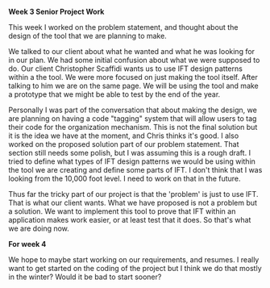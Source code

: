 **Week 3 Senior Project Work**

This week I worked on the problem statement, and thought about the design of the tool that we are planning to make.

We talked to our client about what he wanted and what he was looking for in our plan. We had some initial confusion about what we were supposed to do. Our client Christopher Scaffidi wants us to use IFT design patterns within a the tool. We were more focused on just making the tool itself. After talking to him we are on the same page. We will be using the tool and make a prototype that we might be able to test by the end of the year. 

Personally I was part of the conversation that about making the design, we are planning on having a code "tagging" system that will allow users to tag their code for the organization mechanism. This is not the final solution but it is the idea we have at the moment, and Chris thinks it's good. I also worked on the proposed solution part of our problem statement. That section still needs some polish, but I was assuming this is a rough draft. I tried to define what types of IFT design patterns we would be using within the tool we are creating and define some parts of IFT. I don't think that I was looking from the 10,000 foot level. I need to work on that in the future.

Thus far the tricky part of our project is that the 'problem' is just to use IFT. That is what our client wants. What we have proposed is not a problem but a solution. We want to implement this tool to prove that IFT within an application makes work easier, or at least test that it does. So that's what we are doing now. 

**For week 4**

We hope to maybe start working on our requirements, and resumes. I really want to get started on the coding of the project but I think we do that mostly in the winter? Would it be bad to start sooner? 